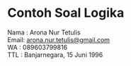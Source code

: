 # Contoh Soal Logika 
Nama : Arona Nur Tetulis <br>
Email: arona.nur.tetulis@gmail.com <br>
WA   : 089603799816 <br>
TTL  : Banjarnegara, 15 Juni 1996
